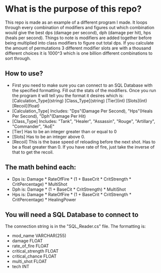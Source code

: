 ﻿# What is the purpose of this repo?
This repo is made as an example of a different program I made. It loops through every combination of modifiers and figures out which combination 
would give the best dps (damage per second), dph (damage per hit), hps (heals per second). Things to note is modifiers are added together before being 
multiplied into class modifiers to figure out total dps. If you calculate the amount of permutations 3 different modifier slots are with a thousand 
different choices it is 1000^3 which is one billion different combinations to sort through. 

## How to use?
- First you need to make sure you can connect to an SQL Database with the specified formatting. Fill out the stats of the modifiers. Once you run the 
program it will tell you the format it desires which is: \[Calculation_Type\](string) \[Class_Type\](string) \[Tier\](int) \[Slots\](int) \[Recoil\](float)
- [Calculation_Type] Includes: "Dps"(Damage Per Second), "Hps"(Heals Per Second), "Dph"(Damage Per Hit)
- [Class_Type] Includes: "Tank", "Healer", "Assassin", "Rouge", "Artillary", "Commander", "AoE"
- [Tier] Has to be an integer greater than or equal to 0
- [Slots] Has to be an integer above 0.
- [Recoil] This is the base speed of reloading before the next shot. Has to be a float greater than 0. If you have rate of fire, just take the inverse of
that to get the recoil.


## The math behind each:
- Dps is: Damage * RateOfFire * (1 + BaseCrit * CritStrength * CritPercentage) * MultiShot
- Dph is: Damage * (1 + BaseCit * CritStrength) * MultiShot
- Hps is: Damage * RateOfFire * (1 + BaseCrit * CritStrength * CritPercentage) * HealingPower

## You will need a SQL Database to connect to
The connection string is in the "SQL_Reader.cs" file.
The formatting is:
- mod_name VARCHAR(255)
- damage FLOAT
- rate_of_fire FLOAT
- critical_strength FLOAT
- critical_chance FLOAT
- multi_shot FLOAT
- tech INT